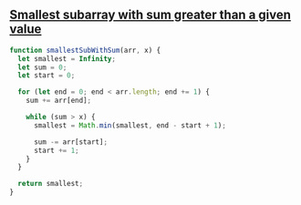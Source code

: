 ## [Smallest subarray with sum greater than a given value](https://www.geeksforgeeks.org/minimum-length-subarray-sum-greater-given-value/#expected-approach-using-two-pointers-on-time-and-o1-space)

<!-- notecardId: 1740580682386 -->

```js
function smallestSubWithSum(arr, x) {
  let smallest = Infinity;
  let sum = 0;
  let start = 0;

  for (let end = 0; end < arr.length; end += 1) {
    sum += arr[end];

    while (sum > x) {
      smallest = Math.min(smallest, end - start + 1);

      sum -= arr[start];
      start += 1;
    }
  }

  return smallest;
}
```
